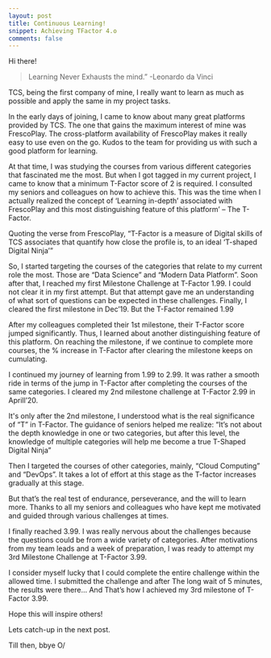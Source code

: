 ```yaml
---
layout: post
title: Continuous Learning! 
snippet: Achieving TFactor 4.o
comments: false
---
```


Hi there!

>Learning Never Exhausts the mind.”
>-Leonardo da Vinci

<p>
TCS, being the first company of mine, I really want to learn as much as possible and apply the same in my project tasks.

In the early days of joining, I came to know about many great platforms provided by TCS. The one that gains the maximum interest of mine was FrescoPlay. The cross-platform availability of FrescoPlay makes it really easy to use even on the go. Kudos to the team for providing us with such a good platform for learning.

At that time, I was studying the courses from various different categories that fascinated me the most. But when I got tagged in my current project, I came to know that a minimum T-Factor score of 2 is required. I consulted my seniors and colleagues on how to achieve this. This was the time when I actually realized the concept of ‘Learning in-depth’ associated with FrescoPlay and this most distinguishing feature of this platform’
– The T-Factor.

Quoting the verse from FrescoPlay, “T-Factor is a measure of Digital skills of TCS associates that quantify how close the profile is, to an ideal ‘T-shaped Digital Ninja’”

So, I started targeting the courses of the categories that relate to my current role the most. Those are “Data Science” and “Modern Data Platform”. Soon after that, I reached my first Milestone Challenge at T-Factor 1.99. I could not clear it in my first attempt. But that attempt gave me an understanding of what sort of questions can be expected in these challenges. Finally, I cleared the first milestone in Dec’19. But the T-Factor remained 1.99

After my colleagues completed their 1st milestone, their T-Factor score jumped significantly. Thus, I learned about another distinguishing feature of this platform. On reaching the milestone, if we continue to complete more courses, the % increase in T-Factor after clearing the milestone keeps on cumulating.

I continued my journey of learning from 1.99 to 2.99. It was rather a smooth ride in terms of the jump in T-Factor after completing the courses of the same categories. I cleared my 2nd milestone challenge at T-Factor 2.99 in Aprill’20.

It's only after the 2nd milestone, I understood what is the real significance of “T” in T-Factor. The guidance of seniors helped me realize:
“It’s not about the depth knowledge in one or two categories, but after this level, the knowledge of multiple categories will help me become a true T-Shaped Digital Ninja”

Then I targeted the courses of other categories, mainly, “Cloud Computing” and “DevOps”. It takes a lot of effort at this stage as the T-factor increases gradually at this stage.

But that’s the real test of endurance, perseverance, and the will to learn more. Thanks to all my seniors and colleagues who have kept me motivated and guided through various challenges at times.

I finally reached 3.99. I was really nervous about the challenges because the questions could be from a wide variety of categories. After motivations from my team leads and a week of preparation, I was ready to attempt my 3rd Milestone Challenge at T-Factor 3.99.

I consider myself lucky that I could complete the entire challenge within the allowed time.
I submitted the challenge and after The long wait of 5 minutes, the results were there…
And That’s how I achieved my 3rd milestone of T-Factor 3.99.

Hope this will inspire others!
</p>

Lets catch-up in the next post.

Till then, bbye O/